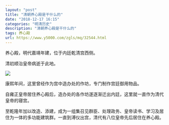 ```yaml
---
layout: "post"
title: "清朝养心殿是干什么的"
date: "2018-12-17 16:15"
categories: "明清历史"
description: "清朝养心殿是干什么的"
tags: 养心殿
url: https://www.y5000.com/zgls/mq/32544.html
---
```






养心殿，明代嘉靖年建，位于内廷乾清宫西侧。

清初顺治皇帝病逝于此地。

![](https://img.y5000.com/uploads/allimg/180906/8-1PZ6150453314.jpg)

康熙年间，这里曾经作为宫中造办处的作坊，专门制作宫廷御用物品。

自雍正皇帝居住养心殿后，造办处的各作坊遂逐渐迁出内廷，这里就一直作为清代皇帝的寝宫。

至乾隆年加以改造、添建，成为一组集召见群臣、处理政务、皇帝读书、学习及居住为一体的多功能建筑群。一直到溥仪出宫，清代有八位皇帝先后居住在养心殿。
